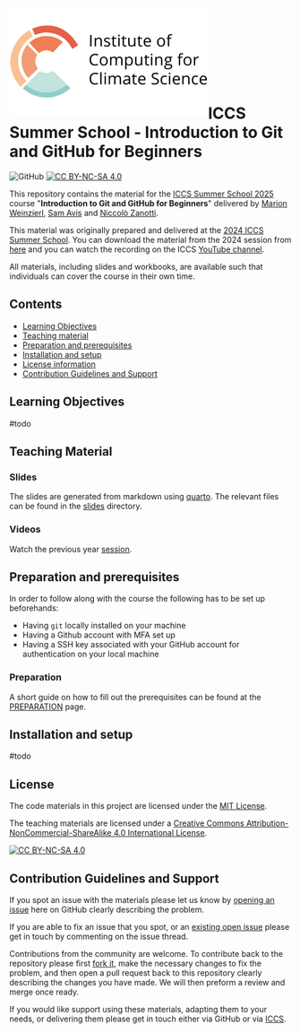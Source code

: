 <img src="slides/images/ICCS_logo.png"  width="355" align="left">

<br><br><br><br><br><br><br>

# ICCS Summer School - Introduction to Git and GitHub for Beginners

![GitHub](https://img.shields.io/github/license/Cambridge-ICCS/Summer-school-Intro-Git)
[![CC BY-NC-SA 4.0][cc-by-nc-sa-shield]][cc-by-nc-sa]


This repository contains the material for the [ICCS Summer School 2025](https://cambridge-iccs.github.io/summerschool25) course "**Introduction to Git and GitHub for Beginners**" delivered by [Marion Weinzierl](mailto:mw925@cam.ac.uk), [Sam Avis](mailto:sa2329@cam.ac.uk) and [Niccolò Zanotti](mailto:niccolo.zanotti@studio.unibo.it).

This material was originally prepared and delivered at the [2024 ICCS Summer School](https://cambridge-iccs.github.io/summerschool24).
You can download the material from the 2024 session from [here](https://github.com/Cambridge-ICCS/Summer-school-Intro-Git/releases/tag/ss2024) and you can watch the recording on the ICCS [YouTube channel](https://youtu.be/RSWxNaAqpQc).

All materials, including slides and workbooks, are available such that individuals can cover the course in their own time.

## Contents

- [Learning Objectives](#learning-objectives)
- [Teaching material](#teaching-material)
- [Preparation and prerequisites](#preparation-and-prerequisites)
- [Installation and setup](#installation-and-setup)
- [License information](#license)
- [Contribution Guidelines and Support](#contribution-guidelines-and-support)


## Learning Objectives

#todo

## Teaching Material

### Slides

The slides are generated from markdown using [quarto](https://quarto.org/).
The relevant files can be found in the [slides](slides/README.md) directory.

### Videos

Watch the previous year [session](https://youtu.be/RSWxNaAqpQc).


## Preparation and prerequisites

In order to follow along with the course the following has to be set up beforehands:
- Having `git` locally installed on your machine
- Having a Github account with MFA set up
- Having a SSH key associated with your GitHub account for authentication on your local machine

### Preparation 

A short guide on how to fill out the prerequisites can be found at the [PREPARATION](./PREPARATION.md) page.


## Installation and setup

#todo

## License

The code materials in this project are licensed under the [MIT License](LICENSE).

The teaching materials are licensed under a
[Creative Commons Attribution-NonCommercial-ShareAlike 4.0 International License][cc-by-nc-sa].

[cc-by-nc-sa]: http://creativecommons.org/licenses/by-nc-sa/4.0/
[cc-by-nc-sa-image]: https://licensebuttons.net/l/by-nc-sa/4.0/88x31.png
[cc-by-nc-sa-shield]: https://img.shields.io/badge/License-CC%20BY--NC--SA%204.0-lightgrey.svg

[![CC BY-NC-SA 4.0][cc-by-nc-sa-image]][cc-by-nc-sa]

## Contribution Guidelines and Support

If you spot an issue with the materials please let us know by
[opening an issue](https://github.com/Cambridge-ICCS/Summer-school-Intro-Git/issues/new/choose)
here on GitHub clearly describing the problem.

If you are able to fix an issue that you spot, or an
[existing open issue](https://github.com/Cambridge-ICCS/Summer-school-Intro-Git/issues)
please get in touch by commenting on the issue thread.

Contributions from the community are welcome.
To contribute back to the repository please first
[fork it](https://github.com/Cambridge-ICCS/Summer-school-Intro-Git/fork),
make the necessary changes to fix the problem, and then open a pull request back to
this repository clearly describing the changes you have made.
We will then preform a review and merge once ready.

If you would like support using these materials, adapting them to your needs, or
delivering them please get in touch either via GitHub or via
[ICCS](https://github.com/Cambridge-ICCS).
